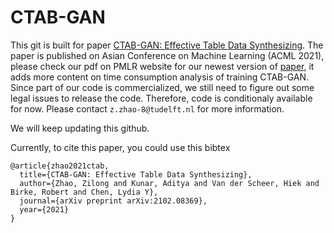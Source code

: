 # CTAB-GAN
This git is built for paper [CTAB-GAN: Effective Table Data Synthesizing](https://proceedings.mlr.press/v157/zhao21a.html). The paper is published on Asian Conference on Machine Learning (ACML 2021), please check our pdf on PMLR website for our newest version of [paper](https://proceedings.mlr.press/v157/zhao21a.html), it adds more content on time consumption analysis of training CTAB-GAN. Since part of our code is commercialized, we still need to figure out some legal issues to release the code. Therefore, code is conditionaly available for now. Please contact `z.zhao-8@tudelft.nl` for more information.

We will keep updating this github.

Currently, to cite this paper, you could use this bibtex
```
@article{zhao2021ctab,
  title={CTAB-GAN: Effective Table Data Synthesizing},
  author={Zhao, Zilong and Kunar, Aditya and Van der Scheer, Hiek and Birke, Robert and Chen, Lydia Y},
  journal={arXiv preprint arXiv:2102.08369},
  year={2021}
}
```
